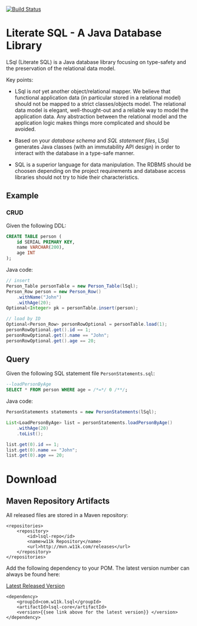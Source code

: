 
[![Build Status](https://travis-ci.org/w11k/lsql.svg?branch=master)](https://travis-ci.org/w11k/lsql)

# Literate SQL - A Java Database Library

LSql (Literate SQL) is a Java database library focusing on type-safety and the preservation of the relational data model.  

Key points:

* LSql is *not* yet another object/relational mapper. We believe that functional application data (in particular stored in a relational model) should not be mapped to a strict classes/objects model. The relational data model is elegant, well-thought-out and a reliable way to model the application data. Any abstraction between the relational model and the application logic makes things more complicated and should be avoided.

* Based on your *database schema* and *SQL statement files*, LSql generates Java classes (with an immutability API design) in order to interact with the database in a type-safe manner.   

* SQL is a superior language for data manipulation. The RDBMS should be choosen depending on the project requirements and database access libraries should not try to hide their characteristics.


## Example

### CRUD

Given the following DDL:

```sql
CREATE TABLE person (
    id SERIAL PRIMARY KEY,
    name VARCHAR(200),
    age INT
);
```

Java code:

```java
// insert
Person_Table personTable = new Person_Table(lSql);
Person_Row person = new Person_Row()
    .withName("John")
    .withAge(20);
Optional<Integer> pk = personTable.insert(person);

// load by ID
Optional<Person_Row> personRowOptional = personTable.load(1);
personRowOptional.get().id == 1;
personRowOptional.get().name == "John";
personRowOptional.get().age == 20;
```

## Query

Given the following SQL statement file `PersonStatements.sql`:

```sql
--loadPersonByAge
SELECT * FROM person WHERE age = /*=*/ 0 /**/;
```

Java code:

```java
PersonStatements statements = new PersonStatements(lSql);

List<LoadPersonByAge> list = personStatements.loadPersonByAge()
    .withAge(20)
    .toList();

list.get(0).id == 1;
list.get(0).name == "John";
list.get(0).age == 20;
```





# Download

## Maven Repository Artifacts

All released files are stored in a Maven repository:

```{.language-xml}
<repositories>
    <repository>
        <id>lsql-repo</id>
        <name>w11k Repository</name>
        <url>http://mvn.w11k.com/releases</url>
    </repository>
</repositories>
```

Add the following dependency to your POM. The latest version number can always be found here:

[Latest Released Version](https://raw.github.com/w11k/lsql/master/LATEST_RELEASED_VERSION)

```{.language-xml}
<dependency>
    <groupId>com.w11k.lsql</groupId>
    <artifactId>lsql-core</artifactId>
    <version>{{see link above for the latest version}} </version>
</dependency>
```


